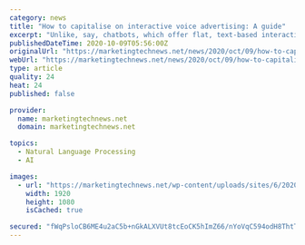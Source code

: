 ```yaml
---
category: news
title: "How to capitalise on interactive voice advertising: A guide"
excerpt: "Unlike, say, chatbots, which offer flat, text-based interactivity, voice-enabled ads rely on speech recognition, natural language processing, and deep learning technologies to offer a richer, more convenient experience. As consumers continue to engage with ..."
publishedDateTime: 2020-10-09T05:56:00Z
originalUrl: "https://marketingtechnews.net/news/2020/oct/09/how-to-capitalise-on-interactive-voice-advertising-a-guide/"
webUrl: "https://marketingtechnews.net/news/2020/oct/09/how-to-capitalise-on-interactive-voice-advertising-a-guide/"
type: article
quality: 24
heat: 24
published: false

provider:
  name: marketingtechnews.net
  domain: marketingtechnews.net

topics:
  - Natural Language Processing
  - AI

images:
  - url: "https://marketingtechnews.net/wp-content/uploads/sites/6/2020/10/matt-botsford-OKLqGsCT8qs-unsplash.jpg"
    width: 1920
    height: 1080
    isCached: true

secured: "fWqPsloCB6ME4u2aC5b+nGkALXVUt8tcEoCK5hImZ66/nYoVqC594odH8ThtTeF8D3O4DCnU/c71bBIKHZJfqI3IaGFv0UfvaItHdZ23/I1aBm+xjJ3lSVT8/9zZf7RQSXsPZiIlsD5H/TZWCA4aKGTp6h9XymvLnexSNZiGiEi+8F48+E5gCNLvOTSqMgiLGLYWQ+KI6m+n5BVvSmi4s8ULy2WQkDK1Ds5WJAoaB/MtxSVMcNGt1xKXlUbdzBTpOK00KyWaRPlQrt6LzljdZMdX5LYBCWJ9mdUxZI5Yhu8BTJoPft5HvW7G/XI3aXWPlvIKyrks6VOLFx963AOYyIVX8aSJZmKe4aNHZ1Nv9OQ=;UorAGxVJuhjqG/24ww5QtQ=="
---
```


